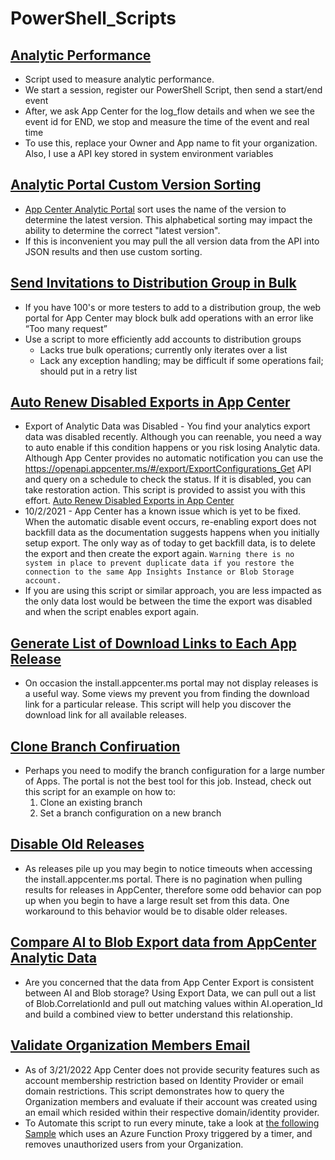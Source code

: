 # PowerShell_Scripts

## [Analytic Performance](/AnalyticPerformance.ps1)
* Script used to measure analytic performance. 
* We start a session, register our PowerShell Script, then send a start/end event
* After, we ask App Center for the log_flow details and when we see the event id for END, we stop and measure the time of the event and real time
* To use this, replace your Owner and App name to fit your organization. Also, I use a API key stored in system environment variables

## [Analytic Portal Custom Version Sorting](/AnalyticPortalCustomVersionSorting.ps1)
* [App Center Analytic Portal](https://docs.microsoft.com/en-us/appcenter/analytics/overview#active-users-per-version) sort uses the name of the version to determine the latest version. This alphabetical sorting may impact
the ability to determine the correct "latest version". 
*  If this is inconvenient you may pull the all version data from the API into JSON results and then use custom sorting.

## [Send Invitations to Distribution Group in Bulk](/BulkEmailSubscription.ps1)
* If you have 100's or more testers to add to a distribution group, the web portal for App Center may block bulk add operations with an error like “Too many request”
* Use a script to more efficiently add accounts to distribution groups
    * Lacks true bulk operations; currently only iterates over a list
    * Lack any exception handling; may be difficult if some operations fail; should put in a retry list

## [Auto Renew Disabled Exports in App Center](/ExportConfigNotification.ps1)
* Export of Analytic Data was Disabled - You find your analytics export data was disabled recently. Although you can reenable, you need a way to auto enable if this condition happens or you risk losing Analytic data. Although App Center provides no automatic notification you can use the https://openapi.appcenter.ms/#/export/ExportConfigurations_Get API and query on a schedule to check the status. If it is disabled, you can take restoration action. This script is provided to assist you with this effort. [Auto Renew Disabled Exports in App Center](/ExportConfigNotification.ps1)
* 10/2/2021 - App Center has a known issue which is yet to be fixed. When the automatic disable event occurs, re-enabling export does not backfill data as the documentation suggests happens when you initially setup export. The only way as of today to get backfill data, is to delete the export and then create the export again. ``` Warning there is no system in place to prevent duplicate data if you restore the connection to the same App Insights Instance or Blob Storage account. ``` 
* If you are using this script or similar approach, you are less impacted as the only data lost would be between the time the export was disabled and when the script enables export again. 

## [Generate List of Download Links to Each App Release](/GetAllReleaseDownloadLinks.ps1)
* On occasion the install.appcenter.ms portal may not display releases is a useful way. Some views my prevent you from finding the download link for a particular release. This script will help you discover the download link for all available releases.

## [Clone Branch Confiruation](/CloneBranchBuildConfig.ps1)
* Perhaps you need to modify the branch configuration for a large number of Apps. The portal is not the best tool for this job. Instead, check out this script for an example on how to:
    1. Clone an existing branch
    2. Set a branch configuration on a new branch

## [Disable Old Releases](/DisableOldReleases.ps1)
* As releases pile up you may begin to notice timeouts when accessing the install.appcenter.ms portal. There is no pagination when pulling results for releases in AppCenter, therefore some odd behavior can pop up when you begin to have a large result set from this data. One workaround to this behavior would be to disable older releases. 

## [Compare AI to Blob Export data from AppCenter Analytic Data](/Match_Blob_AI_Export_From_AppCenter_Analytics.ps1)
* Are you concerned that the data from App Center Export is consistent between AI and Blob storage? Using Export Data, we can pull out a list of Blob.CorrelationId and pull out matching values within AI.operation_Id and build a combined view to better understand this relationship.

## [Validate Organization Members Email](/Membership_Security.ps1)
* As of 3/21/2022 App Center does not provide security features such as account membership restriction based on Identity Provider or email domain restrictions. This script demonstrates how to query the Organization members and evaluate if their account was created using an email which resided within their respective domain/identity provider.
* To Automate this script to run every minute, take a look at [the following Sample](/AzureFunctions\RemoveUnauthorizedUsers\readme.md) which uses an Azure Function Proxy triggered by a timer, and removes unauthorized users from your Organization.
